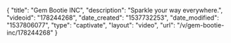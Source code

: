 {
    "title": "Gem Bootie INC",
    "description": "Sparkle your way everywhere.",
    "videoid": "178244268",
    "date_created": "1537732253",
    "date_modified": "1537806077",
    "type": "captivate",
    "layout": "video",
    "url": "\/v\/gem-bootie-inc\/178244268"
}